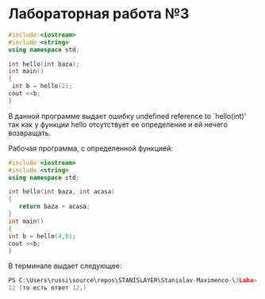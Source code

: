 # Лабораторная работа №3
```cpp
#include <iostream>
#include <string>
using namespace std;

int hello(int baza);
int main()
{
 int b = hello(2);
cout <<b;
}
```
 В данной программе выдает ошибку   undefined reference to `hello(int)'  так как у функции hello отсутствует ее определение и ей нечего возвращать.

 Рабочая программа, с определенной функцией:
 ```cpp
 #include <iostream>
#include <string>
using namespace std;

int hello(int baza, int acasa)
{
    return baza + acasa;
}
int main()
{
 int b = hello(4,8);
cout <<b;
}
```
В терминале выдает следующее:
```cpp
PS C:\Users\russi\source\repos\STANISLAYER\Stanislav-Maximenco-\3Laba> cd "c:\Users\russi\source\repos\STANISLAYER\Stanislav-Maximenco-\3Laba\" ; if ($?) { g++ 3lab.cpp -o 3lab } ; if ($?) { .\3lab }
12 (то есть ответ 12,)
```